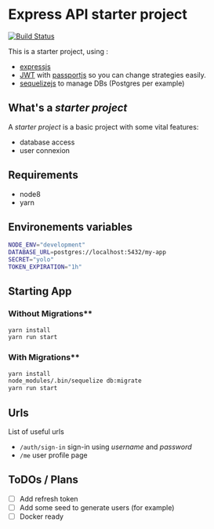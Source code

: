 # Express API starter project

[![Build Status](https://travis-ci.org/remithomas/expressjs-api-starter-project.svg?branch=master)](https://travis-ci.org/remithomas/expressjs-api-starter-project)

This is a starter project, using :

- [expressjs](http://expressjs.com)
- [JWT](https://jwt.io) with [passportjs](http://www.passportjs.org) so you can change strategies easily.
- [sequelizejs](http://docs.sequelizejs.com) to manage DBs (Postgres per example)

## What's a _starter project_

A _starter project_ is a basic project with some vital features:

- database access
- user connexion

## Requirements

- node8
- yarn

## Environements variables

```bash
NODE_ENV="development"
DATABASE_URL=postgres://localhost:5432/my-app
SECRET="yolo"
TOKEN_EXPIRATION="1h"
```

## Starting App

### Without Migrations**

```bash
yarn install
yarn run start
```

### With Migrations**

```bash
yarn install
node_modules/.bin/sequelize db:migrate
yarn run start
```

## Urls

List of useful urls

- `/auth/sign-in` sign-in using _username_ and _password_
- `/me` user profile page

## ToDOs / Plans

- [ ] Add refresh token
- [ ] Add some seed to generate users (for example)
- [ ] Docker ready